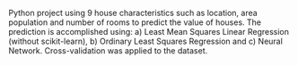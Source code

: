Python project using 9 house characteristics such as location, area population and number of rooms to predict the value of houses. The prediction is accomplished using: a) Least Mean Squares Linear Regression (without scikit-learn), b) Ordinary Least Squares Regression and c) Neural Network. Cross-validation was applied to the dataset. 

